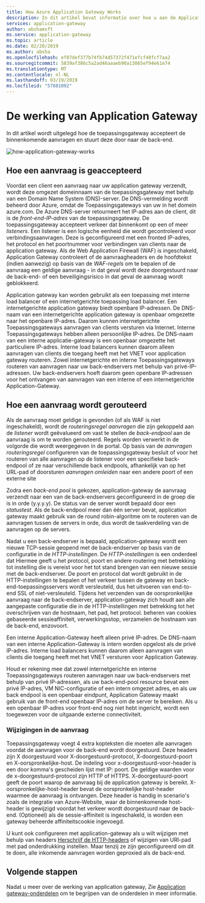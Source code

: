 ```yaml
---
title: How Azure Application Gateway Works
description: In dit artikel bevat informatie over hoe u aan de Application Gateway werkt
services: application-gateway
author: abshamsft
ms.service: application-gateway
ms.topic: article
ms.date: 02/20/2019
ms.author: absha
ms.openlocfilehash: ef07def377b74fb74d57372f471efcf48fcf7aa2
ms.sourcegitcommit: 5839af386c5a2ad46aaaeb90a13065ef94e61e74
ms.translationtype: MT
ms.contentlocale: nl-NL
ms.lasthandoff: 03/19/2019
ms.locfileid: "57881092"
---
```

# <a name="how-application-gateway-works"></a>De werking van Application Gateway

In dit artikel wordt uitgelegd hoe de toepassingsgateway accepteert de binnenkomende aanvragen en stuurt deze door naar de back-end.

![how-application-gateway-works](./media/how-application-gateway-works/how-application-gateway-works.png)

## <a name="how-a-request-is-accepted"></a>Hoe een aanvraag is geaccepteerd

Voordat een client een aanvraag naar uw application gateway verzendt, wordt deze omgezet domeinnaam van de toepassingsgateway met behulp van een Domain Name System (DNS)-server. De DNS-vermelding wordt beheerd door Azure, omdat de Toepassingsgateways van uw in het domein azure.com. De Azure DNS-server retourneert het IP-adres aan de client, dit is de *front-end-IP-adres* van de toepassingsgateway. De toepassingsgateway accepteert verkeer dat binnenkomt op een of meer *listeners*. Een listener is een logische eenheid die wordt gecontroleerd voor verbindingsaanvragen. Deze is geconfigureerd met een fronted IP-adres, het protocol en het poortnummer voor verbindingen van clients naar de application gateway. Als de Web Application Firewall (WAF) is ingeschakeld, Application Gateway controleert of de aanvraagheaders en de hoofdtekst (indien aanwezig) op basis van de *WAF-regels* om te bepalen of de aanvraag een geldige aanvraag - in dat geval wordt deze doorgestuurd naar de back-end- of een beveiligingsrisico in dat geval de aanvraag wordt geblokkeerd.  

Application gateway kan worden gebruikt als een toepassing met interne load balancer of een internetgerichte toepassing load balancer. Een internetgerichte application gateway biedt openbare IP-adressen. De DNS-naam van een internetgerichte application gateway is openbaar omgezette naar het openbare IP-adres. Daarom kunnen internetgerichte Toepassingsgateways aanvragen van clients versturen via Internet. Interne Toepassingsgateways hebben alleen persoonlijke IP-adres. De DNS-naam van een interne applicatie-gateway is een openbaar omgezette het particuliere IP-adres. Interne load balancers kunnen daarom alleen aanvragen van clients die toegang heeft met het VNET voor application gateway routeren. Zowel internetgerichte en interne Toepassingsgateways routeren van aanvragen naar uw back-endservers met behulp van privé-IP-adressen. Uw back-endservers hoeft daarom geen openbare IP-adressen voor het ontvangen van aanvragen van een interne of een internetgerichte Application-Gateway.

## <a name="how-a-request-is-routed"></a>Hoe een aanvraag wordt gerouteerd

Als de aanvraag moet geldige is gevonden (of als WAF is niet ingeschakeld), wordt de *routeringsregel aanvragen* die zijn gekoppeld aan de *listener* wordt geëvalueerd om vast te stellen de *back-endpool* aan de aanvraag is om te worden gerouteerd. Regels worden verwerkt in de volgorde die wordt weergegeven in de portal. Op basis van de *aanvragen routeringsregel* configureren van de toepassingsgateway besluit of voor het routeren van alle aanvragen op de listener voor een specifieke back-endpool of ze naar verschillende back endpools, afhankelijk van op het URL-pad of doorsturen *aanvragen omleiden* naar een andere poort of een externe site

Zodra een *back-end* *pool* is gekozen, application-gateway de aanvraag verzendt naar een van de back-endservers geconfigureerd in de groep die is in orde (y.y.y.y). De status van de server wordt bepaald door een *statustest*. Als de back-endpool meer dan één server bevat, application gateway maakt gebruik van de round robin-algoritme om te routeren van de aanvragen tussen de servers in orde, dus wordt de taakverdeling van de aanvragen op de servers.

Nadat u een back-endserver is bepaald, application-gateway wordt een nieuwe TCP-sessie geopend met de back-endserver op basis van de configuratie in de *HTTP-instellingen*. De *HTTP-instellingen* is een onderdeel dat Hiermee geeft u het protocol, poort en andere routering met betrekking tot instelling die is vereist voor het tot stand brengen van een nieuwe sessie met de back-endserver. De poort en protocol dat wordt gebruikt in de HTTP-instellingen te bepalen of het verkeer tussen de gateway en back-end-toepassingsservers wordt versleuteld, dus het uitvoeren van end-to-end SSL of niet-versleuteld. Tijdens het verzenden van de oorspronkelijke aanvraag naar de back-endserver, application-gateway zich houdt aan alle aangepaste configuratie die in de HTTP-instellingen met betrekking tot het overschrijven van de hostnaam, het pad, het protocol. beheren van cookies gebaseerde sessieaffiniteit, verwerkingsstop, verzamelen de hostnaam van de back-end, enzovoort.

Een interne Application-Gateway heeft alleen privé IP-adres. De DNS-naam van een interne Application-Gateway is intern worden opgelost als de privé IP-adres. Interne load balancers kunnen daarom alleen aanvragen van clients die toegang heeft met het VNET versturen voor Application Gateway.

Houd er rekening mee dat zowel internetgerichte en interne Toepassingsgateways routeren aanvragen naar uw back-endservers met behulp van privé IP-adressen, als uw back-end-pool resource bevat een privé IP-adres, VM NIC-configuratie of een intern omgezet adres, en als uw back endpool is een openbaar eindpunt, Application Gateway maakt gebruik van de front-end openbaar IP-adres om de server te bereiken. Als u een openbaar IP-adres voor front-end nog niet hebt ingericht, wordt een toegewezen voor de uitgaande externe connectiviteit.

### <a name="modifications-to-the-request"></a>Wijzigingen in de aanvraag

Toepassingsgateway voegt 4 extra kopteksten die moeten alle aanvragen voordat de aanvragen voor de back-end wordt doorgestuurd. Deze headers zijn X doorgestuurd voor X-doorgestuurd-protocol, X-doorgestuurd-poort en X-oorspronkelijke-host. De indeling voor x-doorgestuurd-voor-header is een door komma's gescheiden lijst met IP: poort. De geldige waarden voor de x-doorgestuurd-protocol zijn HTTP of HTTPS. X-doorgestuurd-poort geeft de poort waarop de aanvraag bij de application gateway is bereikt. X-oorspronkelijke-host-header bevat de oorspronkelijke host-header waarmee de aanvraag is ontvangen. Deze header is handig in scenario's zoals de integratie van Azure-Website, waar de binnenkomende host-header is gewijzigd voordat het verkeer wordt doorgestuurd naar de back-end. (Optioneel) als de sessie-affiniteit is ingeschakeld, is worden een gateway beheerde affiniteitscookie ingevoegd. 

U kunt ook configureren met application-gateway als u wilt wijzigen met behulp van headers [Herschrijf de HTTP-headers](https://docs.microsoft.com/azure/application-gateway/rewrite-http-headers) of wijzigen van URI-pad met pad onderdrukking instellen. Maar tenzij ze zijn geconfigureerd om dit te doen, alle inkomende aanvragen worden geproxied als de back-end.


## <a name="next-steps"></a>Volgende stappen

Nadat u meer over de werking van application gateway, Zie [Application gateway-onderdelen](application-gateway-components.md) om te begrijpen van de onderdelen in meer informatie.
